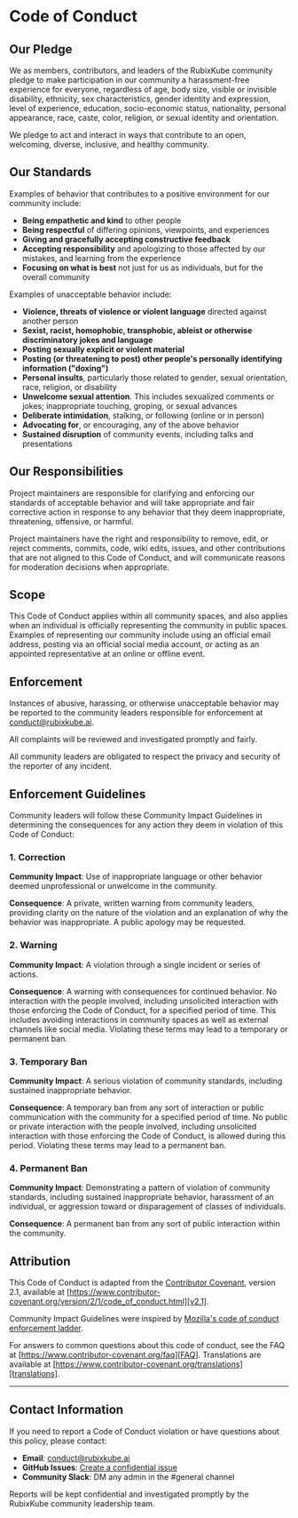 # Code of Conduct

## Our Pledge

We as members, contributors, and leaders of the RubixKube community pledge to make participation in our community a harassment-free experience for everyone, regardless of age, body size, visible or invisible disability, ethnicity, sex characteristics, gender identity and expression, level of experience, education, socio-economic status, nationality, personal appearance, race, caste, color, religion, or sexual identity and orientation.

We pledge to act and interact in ways that contribute to an open, welcoming, diverse, inclusive, and healthy community.

## Our Standards

Examples of behavior that contributes to a positive environment for our community include:

- **Being empathetic and kind** to other people
- **Being respectful** of differing opinions, viewpoints, and experiences
- **Giving and gracefully accepting constructive feedback**
- **Accepting responsibility** and apologizing to those affected by our mistakes, and learning from the experience
- **Focusing on what is best** not just for us as individuals, but for the overall community

Examples of unacceptable behavior include:

- **Violence, threats of violence or violent language** directed against another person
- **Sexist, racist, homophobic, transphobic, ableist or otherwise discriminatory jokes and language**
- **Posting sexually explicit or violent material**
- **Posting (or threatening to post) other people's personally identifying information ("doxing")**
- **Personal insults**, particularly those related to gender, sexual orientation, race, religion, or disability
- **Unwelcome sexual attention**. This includes sexualized comments or jokes; inappropriate touching, groping, or sexual advances
- **Deliberate intimidation**, stalking, or following (online or in person)
- **Advocating for**, or encouraging, any of the above behavior
- **Sustained disruption** of community events, including talks and presentations

## Our Responsibilities

Project maintainers are responsible for clarifying and enforcing our standards of acceptable behavior and will take appropriate and fair corrective action in response to any behavior that they deem inappropriate, threatening, offensive, or harmful.

Project maintainers have the right and responsibility to remove, edit, or reject comments, commits, code, wiki edits, issues, and other contributions that are not aligned to this Code of Conduct, and will communicate reasons for moderation decisions when appropriate.

## Scope

This Code of Conduct applies within all community spaces, and also applies when an individual is officially representing the community in public spaces. Examples of representing our community include using an official email address, posting via an official social media account, or acting as an appointed representative at an online or offline event.

## Enforcement

Instances of abusive, harassing, or otherwise unacceptable behavior may be reported to the community leaders responsible for enforcement at [conduct@rubixkube.ai](mailto:conduct@rubixkube.ai).

All complaints will be reviewed and investigated promptly and fairly.

All community leaders are obligated to respect the privacy and security of the reporter of any incident.

## Enforcement Guidelines

Community leaders will follow these Community Impact Guidelines in determining the consequences for any action they deem in violation of this Code of Conduct:

### 1. Correction

**Community Impact**: Use of inappropriate language or other behavior deemed unprofessional or unwelcome in the community.

**Consequence**: A private, written warning from community leaders, providing clarity on the nature of the violation and an explanation of why the behavior was inappropriate. A public apology may be requested.

### 2. Warning

**Community Impact**: A violation through a single incident or series of actions.

**Consequence**: A warning with consequences for continued behavior. No interaction with the people involved, including unsolicited interaction with those enforcing the Code of Conduct, for a specified period of time. This includes avoiding interactions in community spaces as well as external channels like social media. Violating these terms may lead to a temporary or permanent ban.

### 3. Temporary Ban

**Community Impact**: A serious violation of community standards, including sustained inappropriate behavior.

**Consequence**: A temporary ban from any sort of interaction or public communication with the community for a specified period of time. No public or private interaction with the people involved, including unsolicited interaction with those enforcing the Code of Conduct, is allowed during this period. Violating these terms may lead to a permanent ban.

### 4. Permanent Ban

**Community Impact**: Demonstrating a pattern of violation of community standards, including sustained inappropriate behavior, harassment of an individual, or aggression toward or disparagement of classes of individuals.

**Consequence**: A permanent ban from any sort of public interaction within the community.

## Attribution

This Code of Conduct is adapted from the [Contributor Covenant][homepage], version 2.1, available at [https://www.contributor-covenant.org/version/2/1/code_of_conduct.html][v2.1].

Community Impact Guidelines were inspired by [Mozilla's code of conduct enforcement ladder][Mozilla CoC].

For answers to common questions about this code of conduct, see the FAQ at [https://www.contributor-covenant.org/faq][FAQ]. Translations are available at [https://www.contributor-covenant.org/translations][translations].

[homepage]: https://www.contributor-covenant.org
[v2.1]: https://www.contributor-covenant.org/version/2/1/code_of_conduct.html
[Mozilla CoC]: https://github.com/mozilla/diversity
[FAQ]: https://www.contributor-covenant.org/faq
[translations]: https://www.contributor-covenant.org/translations

---

## Contact Information

If you need to report a Code of Conduct violation or have questions about this policy, please contact:

- **Email**: [conduct@rubixkube.ai](mailto:conduct@rubixkube.ai)
- **GitHub Issues**: [Create a confidential issue](https://github.com/rubixkube-io/rubixkube/issues/new?template=conduct.md)
- **Community Slack**: DM any admin in the #general channel

Reports will be kept confidential and investigated promptly by the RubixKube community leadership team.

